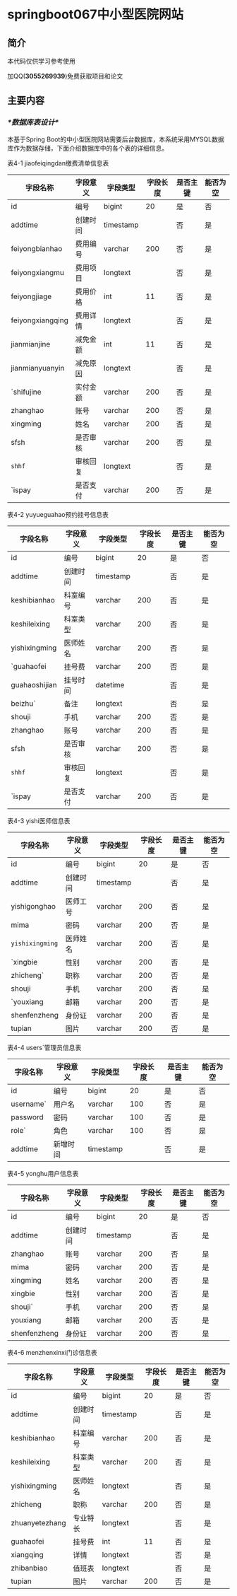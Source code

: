 # springboot067中小型医院网站

## 简介

本代码仅供学习参考使用

加QQ(**3055269939**)免费获取项目和论文

## 主要内容

### ***\*数据库表设计\****

本基于Spring Boot的中小型医院网站需要后台数据库，本系统采用MYSQL数据库作为数据存储，下面介绍数据库中的各个表的详细信息。

表4-1  jiaofeiqingdan缴费清单信息表

| 字段名称         | 字段意义 | 字段类型  | 字段长度 | 是否主键 | 能否为空 |
| ---------------- | -------- | --------- | -------- | -------- | -------- |
| id               | 编号     | bigint    | 20       | 是       | 否       |
| addtime          | 创建时间 | timestamp |          | 否       | 是       |
| feiyongbianhao   | 费用编号 | varchar   | 200      | 否       | 是       |
| feiyongxiangmu   | 费用项目 | longtext  |          | 否       | 是       |
| feiyongjiage     | 费用价格 | int       | 11       | 否       | 是       |
| feiyongxiangqing | 费用详情 | longtext  |          | 否       | 是       |
| jianmianjine     | 减免金额 | int       | 11       | 否       | 是       |
| jianmianyuanyin  | 减免原因 | longtext  |          | 否       | 是       |
| `shifujine       | 实付金额 | varchar   | 200      | 否       | 是       |
| zhanghao         | 账号     | varchar   | 200      | 否       | 是       |
| xingming         | 姓名     | varchar   | 200      | 否       | 是       |
| sfsh             | 是否审核 | varchar   | 200      | 否       | 是       |
| `shhf`           | 审核回复 | longtext  |          | 否       | 是       |
| `ispay           | 是否支付 | varchar   | 200      | 否       | 是       |

表4-2  yuyueguahao预约挂号信息表

| 字段名称      | 字段意义 | 字段类型  | 字段长度 | 是否主键 | 能否为空 |
| ------------- | -------- | --------- | -------- | -------- | -------- |
| id            | 编号     | bigint    | 20       | 是       | 否       |
| addtime       | 创建时间 | timestamp |          | 否       | 是       |
| keshibianhao  | 科室编号 | varchar   | 200      | 否       | 是       |
| keshileixing  | 科室类型 | varchar   | 200      | 否       | 是       |
| yishixingming | 医师姓名 | varchar   | 200      | 否       | 是       |
| `guahaofei    | 挂号费   | varchar   | 200      | 否       | 是       |
| guahaoshijian | 挂号时间 | datetime  |          | 否       | 是       |
| beizhu`       | 备注     | longtext  |          | 否       | 是       |
| shouji        | 手机     | varchar   | 200      | 否       | 是       |
| zhanghao      | 账号     | varchar   | 200      | 否       | 是       |
| sfsh          | 是否审核 | varchar   | 200      | 否       | 是       |
| `shhf`        | 审核回复 | longtext  |          | 否       | 是       |
| `ispay        | 是否支付 | varchar   | 200      | 否       | 是       |

表4-3  yishi医师信息表

| 字段名称        | 字段意义 | 字段类型  | 字段长度 | 是否主键 | 能否为空 |
| --------------- | -------- | --------- | -------- | -------- | -------- |
| id              | 编号     | bigint    | 20       | 是       | 否       |
| addtime         | 创建时间 | timestamp |          | 否       | 是       |
| yishigonghao    | 医师工号 | varchar   | 200      | 否       | 是       |
| mima            | 密码     | varchar   | 200      | 否       | 是       |
| `yishixingming` | 医师姓名 | varchar   | 200      | 否       | 是       |
| `xingbie        | 性别     | varchar   | 200      | 否       | 是       |
| zhicheng`       | 职称     | varchar   | 200      | 否       | 是       |
| shouji          | 手机     | varchar   | 200      | 否       | 是       |
| `youxiang       | 邮箱     | varchar   | 200      | 否       | 是       |
| shenfenzheng    | 身份证   | varchar   | 200      | 否       | 是       |
| tupian          | 图片     | varchar   | 200      | 否       | 是       |

表4-4  users`管理员信息表 

| 字段名称  | 字段意义 | 字段类型  | 字段长度 | 是否主键 | 能否为空 |
| --------- | -------- | --------- | -------- | -------- | -------- |
| id        | 编号     | bigint    | 20       | 是       | 否       |
| username` | 用户名   | varchar   | 100      | 否       | 是       |
| password  | 密码     | varchar   | 100      | 否       | 是       |
| role`     | 角色     | varchar   | 100      | 否       | 是       |
| addtime   | 新增时间 | timestamp |          | 否       | 是       |

表4-5 yonghu用户信息表 

| 字段名称     | 字段意义 | 字段类型  | 字段长度 | 是否主键 | 能否为空 |
| ------------ | -------- | --------- | -------- | -------- | -------- |
| id           | 编号     | bigint    | 20       | 是       | 否       |
| addtime      | 创建时间 | timestamp |          | 否       | 是       |
| zhanghao     | 账号     | varchar   | 200      | 否       | 是       |
| mima         | 密码     | varchar   | 200      | 否       | 是       |
| xingming     | 姓名     | varchar   | 200      | 否       | 是       |
| xingbie      | 性别     | varchar   | 200      | 否       | 是       |
| shouji`      | 手机     | varchar   | 200      | 否       | 是       |
| youxiang     | 邮箱     | varchar   | 200      | 否       | 是       |
| shenfenzheng | 身份证   | varchar   | 200      | 否       | 是       |

表4-6 menzhenxinxi门诊信息表 

| 字段名称       | 字段意义 | 字段类型  | 字段长度 | 是否主键 | 能否为空 |
| -------------- | -------- | --------- | -------- | -------- | -------- |
| id             | 编号     | bigint    | 20       | 是       | 否       |
| addtime        | 创建时间 | timestamp |          | 否       | 是       |
| keshibianhao   | 科室编号 | varchar   | 200      | 否       | 是       |
| keshileixing   | 科室类型 | varchar   | 200      | 否       | 是       |
| yishixingming  | 医师姓名 | longtext  |          | 否       | 是       |
| zhicheng       | 职称     | varchar   | 200      | 否       | 是       |
| zhuanyetezhang | 专业特长 | longtext  |          | 否       | 是       |
| guahaofei      | 挂号费   | int       | 11       | 否       | 是       |
| xiangqing      | 详情     | longtext  |          | 否       | 是       |
| zhibanbiao     | 值班表   | longtext  |          | 否       | 是       |
| tupian         | 图片     | varchar   | 200      | 否       | 是       |